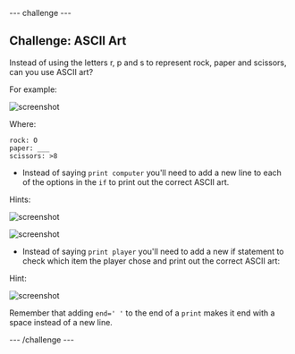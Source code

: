 --- challenge ---
## Challenge: ASCII Art

Instead of using the letters r, p and s to represent rock, paper and scissors, can you use ASCII art?

For example:

![screenshot](images/rps-ascii-challenge.png)

Where:

```
rock: O
paper: ___
scissors: >8
```

+ Instead of saying `print computer` you'll need to add a new line to each of the options in the `if` to print out the correct ASCII art. 

Hints:

![screenshot](images/rps-ascii-rock.png)

![screenshot](images/rps-comment-computer.png)

+ Instead of saying `print player` you'll need to add a new if statement to check which item the player chose and print out the correct ASCII art:

Hint:

![screenshot](images/rps-player-ascii.png)

Remember that adding `end=' '` to the end of a `print` makes it end with a space instead of a new line. 





--- /challenge ---
